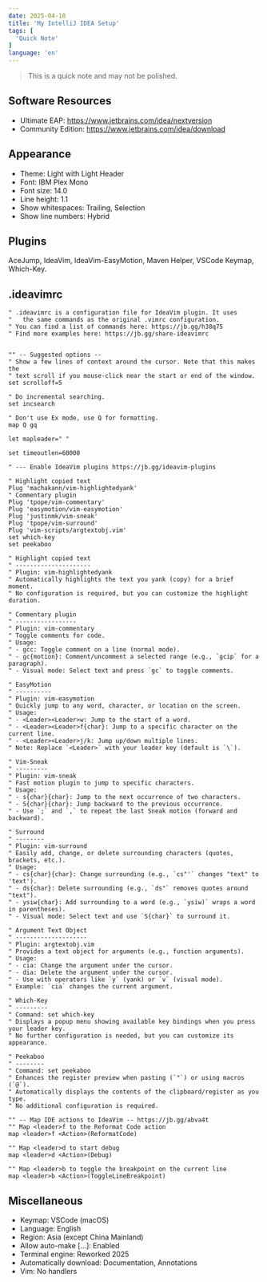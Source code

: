 ```yaml
---
date: 2025-04-10
title: 'My IntelliJ IDEA Setup'
tags: [
  'Quick Note'
]
language: 'en'
---
```


> This is a quick note and may not be polished.

## Software Resources

- Ultimate EAP: <https://www.jetbrains.com/idea/nextversion>
- Community Edition: <https://www.jetbrains.com/idea/download>

## Appearance

- Theme: Light with Light Header
- Font: IBM Plex Mono
- Font size: 14.0
- Line height: 1.1
- Show whitespaces: Trailing, Selection
- Show line numbers: Hybrid

## Plugins

AceJump, IdeaVim, IdeaVim-EasyMotion, Maven Helper, VSCode Keymap, Which-Key.

## .ideavimrc

```VimScript
" .ideavimrc is a configuration file for IdeaVim plugin. It uses
"   the same commands as the original .vimrc configuration.
" You can find a list of commands here: https://jb.gg/h38q75
" Find more examples here: https://jb.gg/share-ideavimrc


"" -- Suggested options --
" Show a few lines of context around the cursor. Note that this makes the
" text scroll if you mouse-click near the start or end of the window.
set scrolloff=5

" Do incremental searching.
set incsearch

" Don't use Ex mode, use Q for formatting.
map Q gq

let mapleader=" "

set timeoutlen=60000

" --- Enable IdeaVim plugins https://jb.gg/ideavim-plugins

" Highlight copied text
Plug 'machakann/vim-highlightedyank'
" Commentary plugin
Plug 'tpope/vim-commentary'
Plug 'easymotion/vim-easymotion'
Plug 'justinmk/vim-sneak'
Plug 'tpope/vim-surround'
Plug 'vim-scripts/argtextobj.vim'
set which-key
set peekaboo

" Highlight copied text
" ---------------------
" Plugin: vim-highlightedyank
" Automatically highlights the text you yank (copy) for a brief moment.
" No configuration is required, but you can customize the highlight duration.

" Commentary plugin
" -----------------
" Plugin: vim-commentary
" Toggle comments for code.
" Usage:
" - gcc: Toggle comment on a line (normal mode).
" - gc{motion}: Comment/uncomment a selected range (e.g., `gcip` for a paragraph).
" - Visual mode: Select text and press `gc` to toggle comments.

" EasyMotion
" ----------
" Plugin: vim-easymotion
" Quickly jump to any word, character, or location on the screen.
" Usage:
" - <Leader><Leader>w: Jump to the start of a word.
" - <Leader><Leader>f{char}: Jump to a specific character on the current line.
" - <Leader><Leader>j/k: Jump up/down multiple lines.
" Note: Replace `<Leader>` with your leader key (default is `\`).

" Vim-Sneak
" ---------
" Plugin: vim-sneak
" Fast motion plugin to jump to specific characters.
" Usage:
" - s{char}{char}: Jump to the next occurrence of two characters.
" - S{char}{char}: Jump backward to the previous occurrence.
" - Use `;` and `,` to repeat the last Sneak motion (forward and backward).

" Surround
" --------
" Plugin: vim-surround
" Easily add, change, or delete surrounding characters (quotes, brackets, etc.).
" Usage:
" - cs{char}{char}: Change surrounding (e.g., `cs"'` changes "text" to 'text').
" - ds{char}: Delete surrounding (e.g., `ds"` removes quotes around "text").
" - ysiw{char}: Add surrounding to a word (e.g., `ysiw)` wraps a word in parentheses).
" - Visual mode: Select text and use `S{char}` to surround it.

" Argument Text Object
" --------------------
" Plugin: argtextobj.vim
" Provides a text object for arguments (e.g., function arguments).
" Usage:
" - cia: Change the argument under the cursor.
" - dia: Delete the argument under the cursor.
" - Use with operators like `y` (yank) or `v` (visual mode).
" Example: `cia` changes the current argument.

" Which-Key
" ---------
" Command: set which-key
" Displays a popup menu showing available key bindings when you press your leader key.
" No further configuration is needed, but you can customize its appearance.

" Peekaboo
" --------
" Command: set peekaboo
" Enhances the register preview when pasting (`"`) or using macros (`@`).
" Automatically displays the contents of the clipboard/register as you type.
" No additional configuration is required.

"" -- Map IDE actions to IdeaVim -- https://jb.gg/abva4t
"" Map <leader>f to the Reformat Code action
map <leader>f <Action>(ReformatCode)

"" Map <leader>d to start debug
map <leader>d <Action>(Debug)

"" Map <leader>b to toggle the breakpoint on the current line
map <leader>b <Action>(ToggleLineBreakpoint)
```

## Miscellaneous

- Keymap: VSCode (macOS)
- Language: English
- Region: Asia (except China Mainland)
- Allow auto-make [...]: Enabled
- Terminal engine: Reworked 2025
- Automatically download: Documentation, Annotations
- Vim: No handlers